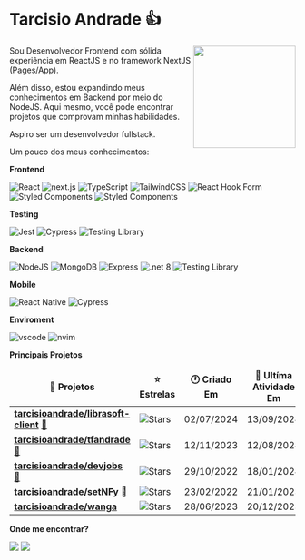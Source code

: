 # Tarcisio Andrade 👍

<picture>
  <source
    srcset="https://github-readme-stats.zohan.tech/api?username=tarcisioandrade&show_icons=true&theme=dark&include_all_commits=true&count_private=true"
    media="(prefers-color-scheme: dark)"
  />
  <source
    srcset="https://github-readme-stats.zohan.tech/api?username=tarcisioandrade&show_icons=true&theme=graywhite&include_all_commits=true&count_private=true"
    media="(prefers-color-scheme: light), (prefers-color-scheme: no-preference)"
  />
  <img height="180em" src="https://github-readme-stats.zohan.tech/api?username=tarcisioandrade&show_icons=true&theme=dark&include_all_commits=true&count_private=true" align="right" />
</picture>

Sou Desenvolvedor Frontend com sólida experiência em ReactJS e no framework NextJS (Pages/App).

Além disso, estou expandindo meus conhecimentos em Backend por meio do NodeJS. Aqui mesmo, você pode encontrar projetos que comprovam minhas habilidades.

Aspiro ser um desenvolvedor fullstack.

Um pouco dos meus conhecimentos:

**Frontend**

<p>
	<img alt="React" src="https://img.shields.io/badge/-React-45b8d8?style=flat-square&logo=react&logoColor=white" />
	<img alt="next.js" src="https://img.shields.io/badge/-Next.js-000000?style=flat-square&logo=next.js&logoColor=white" />
	<img alt="TypeScript" src="https://img.shields.io/badge/-TypeScript-007ACC?style=flat-square&logo=typescript&logoColor=white" />
	<img alt="TailwindCSS" src="https://img.shields.io/badge/-TailwindCSS-50B3D0?style=flat-square&logo=tailwindcss&logoColor=white" />
	<img alt="React Hook Form" src="https://img.shields.io/badge/-React Hook Form-ec5990?style=flat-square&logo=react-hook-form&logoColor=fff" />
  <img alt="Styled Components" src="https://img.shields.io/badge/-Styled_Components-db7092?style=flat-square&logo=styled-components&logoColor=white" />
  <img alt="Styled Components" src="https://img.shields.io/badge/Sass-CC6699?style=flat-square&logo=sass&logoColor=white" />
</p>

**Testing**

<p>
	<img alt="Jest" src="https://img.shields.io/badge/Jest-323330?style=flat-square&logo=Jest&logoColor=white" />
  <img alt="Cypress" src="https://img.shields.io/badge/Cypress-fff?style=flat-square&logo=Cypress&logoColor=000" />
  <img alt="Testing Library" src="https://img.shields.io/badge/Testing%20Library-323330?style=flat-square&logo=testing-library&logoColor=red" />
</p>

**Backend**

<p>
  <img alt="NodeJS" src="https://img.shields.io/badge/-NodeJS-43853d?style=flat-square&logo=Node.js&logoColor=white" />
  <img alt="MongoDB" src="https://img.shields.io/badge/PostgreSQL-316192?style=flat-square&logo=postgresql&logoColor=white" />
  <img alt="Express" src="https://img.shields.io/badge/-Express-13aa52?style=flat-square&logo=express&logoColor=white" />
  <img alt=".net 8"  src="https://img.shields.io/badge/.NET-8C2D91?style=flat-square&logo=.net&logoColor=white"/>
  <img alt="Testing Library" src="https://img.shields.io/badge/Prisma-323330?style=flat-square&logo=prisma&logoColor=white" />
</p>

**Mobile**

<p>
  <img alt="React Native" src="https://img.shields.io/badge/React_Native-20232A?style=flat-square&logo=react&logoColor=61DAFB" />
  <img alt="Cypress" src="https://img.shields.io/badge/Expo-fff?style=flat-square&logo=expo&logoColor=000" />
</p>

**Enviroment**

<p>
  <img alt="vscode" src="https://img.shields.io/badge/Visual%20Studio%20Code-blue?style=flat-square&logo=visual-studio-code&logoColor=ffffff" />
  <img alt="nvim" src="https://img.shields.io/badge/Windows-0078D6?style=flat-square&logo=windows&logoColor=white" />
</p>

**Principais Projetos**

<table><thead align=center><tr border: none;><td><b>🎁 Projetos</b></td><td><b>⭐ Estrelas</b></td><td><b>🕐 Criado Em</b></td><td><b>📅 Ultíma Atividade Em</b></td></tr></thead><tbody><tr><td><a href=https://github.com/tarcisioandrade/librasoft-client target=_blank><b>tarcisioandrade/librasoft-client</b></a> <a href=https://librasoft.vercel.app target=_blank>🔗</a></td><td><img alt=Stars src="https://img.shields.io/github/stars/tarcisioandrade/librasoft-client?style=flat-square&labelColor=343b41"></td><td>02/07/2024</td><td>13/09/2024</td></tr><tr><td><a href=https://github.com/tarcisioandrade/tfandrade target=_blank><b>tarcisioandrade/tfandrade</b></a> <a href=https://tfandrade.vercel.app target=_blank>🔗</a></td><td><img alt=Stars src="https://img.shields.io/github/stars/tarcisioandrade/tfandrade?style=flat-square&labelColor=343b41"></td><td>12/11/2023</td><td>12/08/2024</td></tr><tr><td><a href=https://github.com/tarcisioandrade/devjobs target=_blank><b>tarcisioandrade/devjobs</b></a> <a href=https://portaldevjobs.netlify.app/ target=_blank>🔗</a></td><td><img alt=Stars src="https://img.shields.io/github/stars/tarcisioandrade/devjobs?style=flat-square&labelColor=343b41"></td><td>29/10/2022</td><td>18/01/2024</td></tr><tr><td><a href=https://github.com/tarcisioandrade/setNFy target=_blank><b>tarcisioandrade/setNFy</b></a> <a href=https://setnfy.netlify.app/ target=_blank>🔗</a></td><td><img alt=Stars src="https://img.shields.io/github/stars/tarcisioandrade/setNFy?style=flat-square&labelColor=343b41"></td><td>23/02/2022</td><td>21/01/2023</td></tr><tr><td><a href=https://github.com/tarcisioandrade/wanga target=_blank><b>tarcisioandrade/wanga</b></a></td><td><img alt=Stars src="https://img.shields.io/github/stars/tarcisioandrade/wanga?style=flat-square&labelColor=343b41"></td><td>28/06/2023</td><td>20/12/2023</td></tr></tbody></table>

**Onde me encontrar?**

<p>
  <a href="mailto:tfanndrade@gmail.com"><img src="https://img.shields.io/badge/-Gmail-%23333?style=for-the-badge&logo=gmail&logoColor=white" target="_blank"></a>
  <a href="https://www.linkedin.com/in/tarcisioandrade" target="_blank"><img src="https://img.shields.io/badge/-LinkedIn-%230077B5?style=for-the-badge&logo=linkedin&logoColor=white" target="_blank"></a>
</p>
